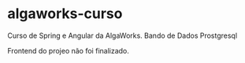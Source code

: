 # algaworks-curso
Curso de Spring e Angular da AlgaWorks.
Bando de Dados Prostgresql

Frontend do projeo não foi finalizado.


